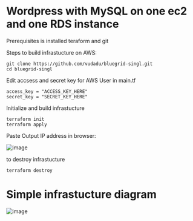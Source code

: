 # Wordpress with MySQL on one ec2 and one RDS instance

Prerequisites is installed teraform and git 

Steps to build infrastucture on AWS:
```
git clone https://github.com/vudadu/bluegrid-singl.git
cd bluegrid-singl
```
Edit accsess and secret key for AWS User in main.tf
```
access_key = "ACCESS_KEY_HERE"
secret_key = "SECRET_KEY_HERE"
```
Initialize and build infrastucture
```
terraform init
terraform apply
```
Paste Output IP address in browser:

![image](https://user-images.githubusercontent.com/44177257/179165785-69cf7908-c4de-41a5-aa51-6d0a6e0aae6c.png)

to destroy infrastucture
```
terraform destroy
```



# Simple infrastucture diagram

![image](https://user-images.githubusercontent.com/44177257/179164071-ec72ed82-8de5-49bd-bf40-d15a1e3d2922.png)
